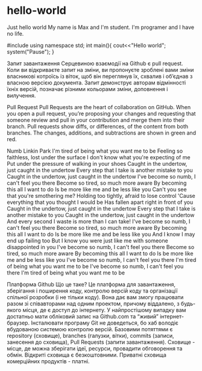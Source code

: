 # hello-world
Just hello world
My name is Max and I'm student. 
I'm programer and I have no life.

#include <iostream>
using namespace std;
int main(){
  cout<<"Hello world";
  system("Pause");
  }
  
  Запит завантаження
Серцевиною взаємодії на Github є pull request. Коли ви відкриваєте запит на зміни, ви пропонуєте зроблені вами зміни власникові котроїсь із віток, щоб він переглянув їх, схвалив і об’єднав з власною версією документа. Запит демонструє авторам відмінності їхніх версій, позначає різними кольорами зміни, доповнення і вилучення.

Pull Request
Pull Requests are the heart of collaboration on GitHub. When you open a pull request, you’re proposing your changes and requesting that someone review and pull in your contribution and merge them into their branch. Pull requests show diffs, or differences, of the content from both branches. The changes, additions, and subtractions are shown in green and red.

Numb
Linkin Park
I'm tired of being what you want me to be
Feeling so faithless, lost under the surface
I don't know what you're expecting of me
Put under the pressure of walking in your shoes
Caught in the undertow, just caught in the undertow
Every step that I take is another mistake to you
Caught in the undertow, just caught in the undertow
I've become so numb, I can't feel you there
Become so tired, so much more aware
By becoming this all I want to do
Is be more like me and be less like you
Can't you see that you're smothering me?
Holding too tightly, afraid to lose control
'Cause everything that you thought I would be
Has fallen apart right in front of you
Caught in the undertow, just caught in the undertow
Every step that I take is another mistake to you
Caught in the undertow, just caught in the undertow
And every second I waste is more than I can take!
I've become so numb, I can't feel you there
Become so tired, so much more aware
By becoming this all I want to do
Is be more like me and be less like you
And I know I may end up failing too
But I know you were just like me with someone disappointed in you
I've become so numb, I can't feel you there
Become so tired, so much more aware
By becoming this all I want to do
Is be more like me and be less like you
I've become so numb, I can't feel you there
I'm tired of being what you want me to be
I've become so numb, I can't feel you there
I'm tired of being what you want me to be
  
  Платформа Github
Що це таке?
Це платформа для завантаження, зберігання і поширення коду, контролю версій коду та організації спільної розробки (і не тільки коду). Вона дає вам змогу працювати разом зі співавторами над одним проектом, причому віддалено, з будь-якого місця, де є доступ до інтернету.
У найпростішому випадку вам достатньо мати обліковий запис на Github.com та “живий” інтернет-браузер. Інсталювати програму Git не доведеться, бо хаб володіє вбудованою системою контролю версій.
Базовими потяттями є repository (сховище), branches (галузки, вітки), commits (записи, занесення до сховища), Pull Requests (запити завантаження).
Сховище - місце, де можна зберігати ідеї, ресурси, провадити обговорення та обмін. Відкриті сховища є безкоштовними. Приватні сховища комерційних продуктів - платні.
